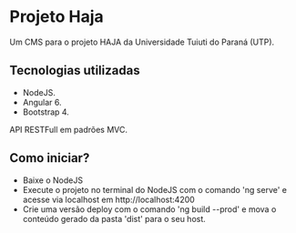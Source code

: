 # Projeto Haja

Um CMS para o projeto HAJA da Universidade Tuiuti do Paraná (UTP).

## Tecnologias utilizadas

- NodeJS.
- Angular 6.
- Bootstrap 4.

API RESTFull em padrões MVC.


## Como iniciar?
- Baixe o NodeJS
- Execute o projeto no terminal do NodeJS com o comando 'ng serve' e acesse via localhost em http://localhost:4200
- Crie uma versão deploy com o comando 'ng build --prod' e mova o conteúdo gerado da pasta 'dist' para o seu host.